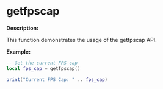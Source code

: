 # getfpscap

**Description:**

This function demonstrates the usage of the getfpscap API.

**Example:**

```lua
-- Get the current FPS cap
local fps_cap = getfpscap()

print("Current FPS Cap: " .. fps_cap)
```
